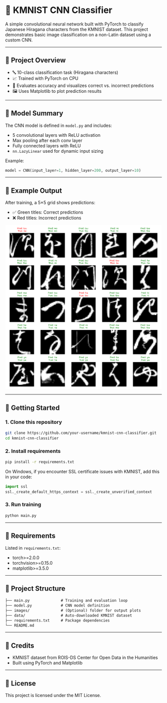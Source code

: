 # 🧠 KMNIST CNN Classifier

A simple convolutional neural network built with PyTorch to classify Japanese Hiragana characters from the KMNIST dataset. This project demonstrates basic image classification on a non-Latin dataset using a custom CNN.

---

## 📌 Project Overview

- 🔤 10-class classification task (Hiragana characters)  
- 📈 Trained with PyTorch on CPU  
- 🧪 Evaluates accuracy and visualizes correct vs. incorrect predictions  
- 🖼️ Uses Matplotlib to plot prediction results

---

## 🧱 Model Summary

The CNN model is defined in `model.py` and includes:

- 5 convolutional layers with ReLU activation  
- Max pooling after each conv layer  
- Fully connected layers with ReLU  
- `nn.LazyLinear` used for dynamic input sizing

Example:

```python
model = CNN(input_layer=1, hidden_layer=200, output_layer=10)
```

---

## 🧪 Example Output

After training, a 5×5 grid shows predictions:

- ✅ Green titles: Correct predictions  
- ❌ Red titles: Incorrect predictions

![Prediction Grid](Figure_1.png)

---

## 🚀 Getting Started

### 1. Clone this repository

```bash
git clone https://github.com/your-username/kmnist-cnn-classifier.git
cd kmnist-cnn-classifier
```

### 2. Install requirements

```bash
pip install -r requirements.txt
```

On Windows, if you encounter SSL certificate issues with KMNIST, add this in your code:

```python
import ssl
ssl._create_default_https_context = ssl._create_unverified_context
```

### 3. Run training

```bash
python main.py
```

---

## 🧾 Requirements

Listed in `requirements.txt`:

- torch>=2.0.0  
- torchvision>=0.15.0  
- matplotlib>=3.5.0

---

## 📁 Project Structure

```
├── main.py              # Training and evaluation loop  
├── model.py             # CNN model definition  
├── images/              # (Optional) folder for output plots  
├── data/                # Auto-downloaded KMNIST dataset  
├── requirements.txt     # Package dependencies  
└── README.md
```

---

## 🧠 Credits

- KMNIST dataset from ROIS-DS Center for Open Data in the Humanities  
- Built using PyTorch and Matplotlib

---

## 📜 License

This project is licensed under the MIT License.

